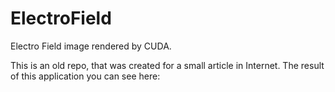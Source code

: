 # ElectroField
Electro Field image rendered by CUDA.

This is an old repo, that was created for a small article in Internet. The result of this application you can see here:
